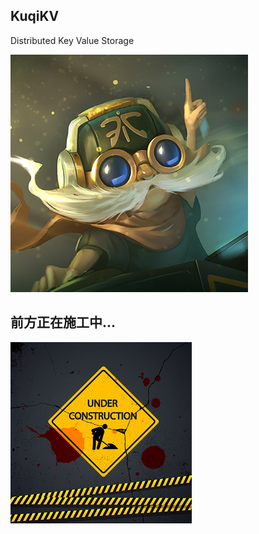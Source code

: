 ## KuqiKV

Distributed Key Value Storage

![cartoon](https://raw.githubusercontent.com/v4if/KuqiKV/master/doc/img/cartoon.jpg)

## 前方正在施工中...

![45R58PICkvM](https://raw.githubusercontent.com/v4if/KuqiKV/master/doc/img/working.jpg)